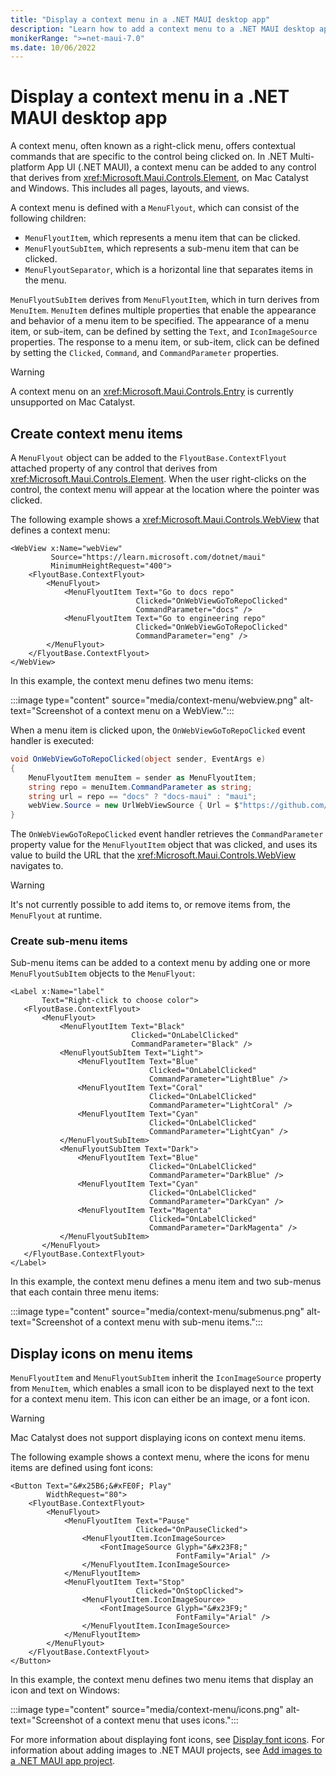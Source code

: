 ```yaml
---
title: "Display a context menu in a .NET MAUI desktop app"
description: "Learn how to add a context menu to a .NET MAUI desktop app."
monikerRange: ">=net-maui-7.0"
ms.date: 10/06/2022
---
```


# Display a context menu in a .NET MAUI desktop app

A context menu, often known as a right-click menu, offers contextual commands that are specific to the control being clicked on. In .NET Multi-platform App UI (.NET MAUI), a context menu can be added to any control that derives from <xref:Microsoft.Maui.Controls.Element>, on Mac Catalyst and Windows. This includes all pages, layouts, and views.

A context menu is defined with a `MenuFlyout`, which can consist of the following children:

- `MenuFlyoutItem`, which represents a menu item that can be clicked.
- `MenuFlyoutSubItem`, which represents a sub-menu item that can be clicked.
- `MenuFlyoutSeparator`, which is a horizontal line that separates items in the menu.

`MenuFlyoutSubItem` derives from `MenuFlyoutItem`, which in turn derives from `MenuItem`. `MenuItem` defines multiple properties that enable the appearance and behavior of a menu item to be specified. The appearance of a menu item, or sub-item, can be defined by setting the `Text`, and `IconImageSource` properties. The response to a menu item, or sub-item, click can be defined by setting the `Clicked`, `Command`, and `CommandParameter` properties. <!-- For more information about menu items, see [Menu items](). -->

> [!WARNING]
> A context menu on an <xref:Microsoft.Maui.Controls.Entry> is currently unsupported on Mac Catalyst.

## Create context menu items

A `MenuFlyout` object can be added to the `FlyoutBase.ContextFlyout` attached property of any control that derives from <xref:Microsoft.Maui.Controls.Element>. When the user right-clicks on the control, the context menu will appear at the location where the pointer was clicked.

The following example shows a <xref:Microsoft.Maui.Controls.WebView> that defines a context menu:

```xaml
<WebView x:Name="webView"
         Source="https://learn.microsoft.com/dotnet/maui"
         MinimumHeightRequest="400">
    <FlyoutBase.ContextFlyout>
        <MenuFlyout>
            <MenuFlyoutItem Text="Go to docs repo"
                            Clicked="OnWebViewGoToRepoClicked"
                            CommandParameter="docs" />
            <MenuFlyoutItem Text="Go to engineering repo"
                            Clicked="OnWebViewGoToRepoClicked"
                            CommandParameter="eng" />
        </MenuFlyout>
    </FlyoutBase.ContextFlyout>
</WebView>
```

In this example, the context menu defines two menu items:

:::image type="content" source="media/context-menu/webview.png" alt-text="Screenshot of a context menu on a WebView.":::

When a menu item is clicked upon, the `OnWebViewGoToRepoClicked` event handler is executed:

```csharp
void OnWebViewGoToRepoClicked(object sender, EventArgs e)
{
    MenuFlyoutItem menuItem = sender as MenuFlyoutItem;
    string repo = menuItem.CommandParameter as string;
    string url = repo == "docs" ? "docs-maui" : "maui";
    webView.Source = new UrlWebViewSource { Url = $"https://github.com/dotnet/{url}" };
}
```

The `OnWebViewGoToRepoClicked` event handler retrieves the `CommandParameter` property value for the `MenuFlyoutItem` object that was clicked, and uses its value to build the URL that the <xref:Microsoft.Maui.Controls.WebView> navigates to.

> [!WARNING]
> It's not currently possible to add items to, or remove items from, the `MenuFlyout` at runtime.

### Create sub-menu items

Sub-menu items can be added to a context menu by adding one or more `MenuFlyoutSubItem` objects to the `MenuFlyout`:

```xaml
<Label x:Name="label"
       Text="Right-click to choose color">
   <FlyoutBase.ContextFlyout>
       <MenuFlyout>
           <MenuFlyoutItem Text="Black"
                           Clicked="OnLabelClicked"
                           CommandParameter="Black" />
           <MenuFlyoutSubItem Text="Light">
               <MenuFlyoutItem Text="Blue"
                               Clicked="OnLabelClicked"
                               CommandParameter="LightBlue" />
               <MenuFlyoutItem Text="Coral"
                               Clicked="OnLabelClicked"
                               CommandParameter="LightCoral" />
               <MenuFlyoutItem Text="Cyan"
                               Clicked="OnLabelClicked"
                               CommandParameter="LightCyan" />
           </MenuFlyoutSubItem>
           <MenuFlyoutSubItem Text="Dark">
               <MenuFlyoutItem Text="Blue"
                               Clicked="OnLabelClicked"
                               CommandParameter="DarkBlue" />
               <MenuFlyoutItem Text="Cyan"
                               Clicked="OnLabelClicked"
                               CommandParameter="DarkCyan" />
               <MenuFlyoutItem Text="Magenta"
                               Clicked="OnLabelClicked"
                               CommandParameter="DarkMagenta" />
           </MenuFlyoutSubItem>
       </MenuFlyout>
   </FlyoutBase.ContextFlyout>
</Label>
```

In this example, the context menu defines a menu item and two sub-menus that each contain three menu items:

:::image type="content" source="media/context-menu/submenus.png" alt-text="Screenshot of a context menu with sub-menu items.":::
<!--
The following example shows the event handler that's executed when a context menu item is clicked:

```csharp
void OnLabelClicked(object sender, EventArgs e)
{
  MenuFlyoutItem menuItem = sender as MenuFlyoutItem;
  string color = menuItem.CommandParameter as string;
  label.TextColor = Color.Parse(color);
}
``` -->

## Display icons on menu items

`MenuFlyoutItem` and `MenuFlyoutSubItem` inherit the `IconImageSource` property from `MenuItem`, which enables a small icon to be displayed next to the text for a context menu item. This icon can either be an image, or a font icon.

> [!WARNING]
> Mac Catalyst does not support displaying icons on context menu items.

The following example shows a context menu, where the icons for menu items are defined using font icons:

```xaml
<Button Text="&#x25B6;&#xFE0F; Play"
        WidthRequest="80">
    <FlyoutBase.ContextFlyout>
        <MenuFlyout>
            <MenuFlyoutItem Text="Pause"
                            Clicked="OnPauseClicked">
                <MenuFlyoutItem.IconImageSource>
                    <FontImageSource Glyph="&#x23F8;"
                                     FontFamily="Arial" />
                </MenuFlyoutItem.IconImageSource>
            </MenuFlyoutItem>
            <MenuFlyoutItem Text="Stop"
                            Clicked="OnStopClicked">
                <MenuFlyoutItem.IconImageSource>
                    <FontImageSource Glyph="&#x23F9;"
                                     FontFamily="Arial" />
                </MenuFlyoutItem.IconImageSource>
            </MenuFlyoutItem>
        </MenuFlyout>
    </FlyoutBase.ContextFlyout>
</Button>
```

In this example, the context menu defines two menu items that display an icon and text on Windows:

:::image type="content" source="media/context-menu/icons.png" alt-text="Screenshot of a context menu that uses icons.":::

For more information about displaying font icons, see [Display font icons](~/user-interface/fonts.md#display-font-icons). For information about adding images to .NET MAUI projects, see [Add images to a .NET MAUI app project](~/user-interface/images/images.md).
